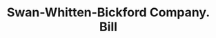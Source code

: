 ---
doi: 10.7916/D8PR973G
date_other: '1910'
date_other_textual: 1910-1919
form: printed ephemera
genre:
- Invoices
name:
- Swan-Whitten-Bickford Company
object_in_context_url: https://biggert.cul.columbia.edu/items/view/ave_biggert_01765
subject_hierarchical_geographic:
- Belfast, Maine, United States
subject_name:
- Swan-Whitten-Bickford Company
title: Swan-Whitten-Bickford Company. Bill
sort_title: Swan-Whitten-Bickford Company. Bill
call_number: ave_biggert_01765
coordinates:
- 44.42583333333333,-69.01166666666667
pid: ave_biggert_01765
identifiers: ave_biggert_01765
canvas_id: ldpd:397023
permalink: "/items/ave_biggert_01765/"
layout: iiif-image-page
---